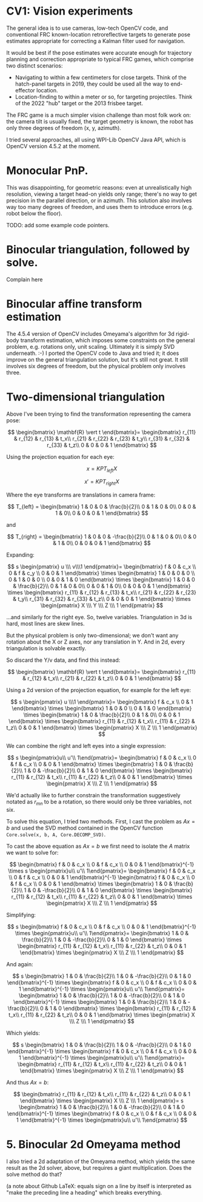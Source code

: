 # CV1: Vision experiments

The general idea is to use cameras, low-tech OpenCV code, and conventional FRC known-location
retroreflective targets to generate pose estimates appropriate for correcting a Kalman filter
used for navigation.

It would be best if the pose estimates were accurate enough for trajectory planning and
correction appropriate to typical FRC games, which comprise two distinct scenarios:

* Navigating to within a few centimeters for close targets.
  Think of the hatch-panel targets in 2019, they could be used all the way to end-effector location.
* Location-finding to within a meter or so, for targeting projectiles.
  Think of the 2022 "hub" target or the 2013 frisbee target.

The FRC game is a much simpler vision challenge than most folk work on: the camera tilt is usually
fixed, the target geometry is known, the robot has only three degrees of freedom (x, y, azimuth).

I tried several approaches, all using WPI-Lib OpenCV Java API, which is OpenCV version 4.5.2 at the
moment.

# Monocular PnP.

This was disappointing, for geometric reasons: even at unrealistically high resolution, viewing a
target head-on yields only range; there's no way to get precision in the parallel direction, or
in azimuth.  This solution also involves way too many degrees of freedom, and uses them to introduce
errors (e.g. robot below the floor).

TODO: add some example code pointers.

# Binocular triangulation, followed by solve.

Complain here

# Binocular affine transform estimation

The 4.5.4 version of OpenCV includes Omeyama's algorithm for 3d rigid-body transform estimation, which
imposes some constraints on the general problem, e.g. rotations only, unit scaling.  Ultimately it
is simply SVD underneath.  :-)  I ported the OpenCV code to Java and tried it; it does improve on the
general triangulation solution, but it's still not great.  It still involves six degrees of freedom,
but the physical problem only involves three.

# Two-dimensional triangulation

Above I've been trying to find the transformation representing the camera pose:

$$
\begin{bmatrix}
\mathbf{R} \vert t
\end{bmatrix}=
\begin{bmatrix}
r_{11} & r_{12} & r_{13} & t_x\\
r_{21} & r_{22} & r_{23} & t_y\\
r_{31} & r_{32} & r_{33} & t_z\\
0      & 0      & 0      & 1
\end{bmatrix}
$$

Using the projection equation for each eye:

$$
x = K P T_{left} X
$$

$$
x' = K P T_{right} X
$$

Where the eye transforms are translations in camera frame:

$$
T_{left} =
\begin{bmatrix}
1 & 0 & 0 & \frac{b}{2}\\
0 & 1 & 0 & 0\\
0 & 0 & 1 & 0\\
0 & 0 & 0  & 1
\end{bmatrix}
$$

and

$$
T_{right} =
\begin{bmatrix}
1 & 0 & 0 & -\frac{b}{2}\\
0 & 1 & 0 & 0\\
0 & 0 & 1 & 0\\
0 & 0 & 0  & 1
\end{bmatrix}
$$

Expanding:

$$
s
\begin{pmatrix}
u \\\ v\\\1
\end{pmatrix}=
\begin{bmatrix}
f & 0 & c_x \\
0 & f & c_y \\
0 & 0 & 1
\end{bmatrix}
\times
\begin{bmatrix}
1 & 0 & 0 & 0 \\
0 & 1 & 0 & 0 \\
0 & 0 & 1 & 0
\end{bmatrix}
\times
\begin{bmatrix}
1 & 0 & 0 & \frac{b}{2}\\
0 & 1 & 0 & 0\\
0 & 0 & 1 & 0\\
0 & 0 & 0 & 1
\end{bmatrix}
\times
\begin{bmatrix}
r_{11} & r_{12} & r_{13} & t_x\\
r_{21} & r_{22} & r_{23} & t_y\\
r_{31} & r_{32} & r_{33} & t_z\\
0    & 0    & 0    & 1
\end{bmatrix}
\times
\begin{pmatrix}
X \\\ Y \\\ Z \\\ 1
\end{pmatrix}
$$

...and similarly for the right eye.  So, twelve variables.  Triangulation in 3d is hard, most lines are skew lines.

But the physical problem is only two-dimensional; we don't want any rotation about the X or Z axes, nor any translation in Y.  And in 2d,
every triangulation is solvable exactly.

So discard the Y/v data, and find this instead:

$$
\begin{bmatrix}
\mathbf{R} \vert t
\end{bmatrix}=
\begin{bmatrix}
r_{11} & r_{12} & t_x\\
r_{21} & r_{22} & t_z\\
0      & 0      & 1
\end{bmatrix}
$$

Using a 2d version of the projection equation, for example for the left eye:

$$
s
\begin{pmatrix}
u \\\1
\end{pmatrix}=
\begin{bmatrix}
f & c_x \\
0 & 1
\end{bmatrix}
\times
\begin{bmatrix}
1 & 0 & 0 \\
0 & 1 & 0
\end{bmatrix}
\times
\begin{bmatrix}
1 & 0 & \frac{b}{2}\\
0 & 1 & 0\\
0 & 0 & 1
\end{bmatrix}
\times
\begin{bmatrix}
r_{11} & r_{12} & t_x\\
r_{11} & r_{22} & t_z\\
0      & 0      & 1
\end{bmatrix}
\times
\begin{pmatrix}
X \\\ Z \\\ 1
\end{pmatrix}
$$

We can combine the right and left eyes into a single expression:

$$
s
\begin{pmatrix}u\\
u'\\
1\end{pmatrix}=
\begin{bmatrix}
f & 0 & c_x \\
0 & f & c_x \\
0 & 0 & 1
\end{bmatrix}
\times
\begin{bmatrix}
1 & 0 & \frac{b}{2}\\
1 & 0 & -\frac{b}{2}\\
0 & 1 & 0
\end{bmatrix}
\times
\begin{bmatrix}
r_{11} & r_{12} & t_x\\
r_{11} & r_{22} & t_z\\
0      & 0      & 1
\end{bmatrix}
\times
\begin{pmatrix}
X \\\ Z \\\ 1
\end{pmatrix}
$$

We'd actually like to further constrain the transformation suggestively notated as $r_{mn}$ to be a rotation, so there would only be
three variables, not six.

To solve this equation, I tried two methods. First, I cast the problem as $Ax=b$ and used the SVD method contained in the OpenCV function
`Core.solve(x, b, A, Core.DECOMP_SVD)`.

To cast the above equation as $Ax=b$ we first need to isolate the $A$ matrix we want to solve for:

$$
\begin{bmatrix}
f & 0 & c_x \\
0 & f & c_x \\
0 & 0 & 1
\end{bmatrix}^{-1}
\times
s
\begin{pmatrix}u\\
u'\\
1\end{pmatrix}=
\begin{bmatrix}
f & 0 & c_x \\
0 & f & c_x \\
0 & 0 & 1
\end{bmatrix}^{-1}
\begin{bmatrix}
f & 0 & c_x \\
0 & f & c_x \\
0 & 0 & 1
\end{bmatrix}
\times
\begin{bmatrix}
1 & 0 & \frac{b}{2}\\
1 & 0 & -\frac{b}{2}\\
0 & 1 & 0
\end{bmatrix}
\times
\begin{bmatrix}
r_{11} & r_{12} & t_x\\
r_{11} & r_{22} & t_z\\
0      & 0      & 1
\end{bmatrix}
\times
\begin{pmatrix}
X \\\ Z \\\ 1
\end{pmatrix}
$$

Simplifying:

$$
s
\begin{bmatrix}
f & 0 & c_x \\
0 & f & c_x \\
0 & 0 & 1
\end{bmatrix}^{-1}
\times
\begin{pmatrix}u\\
u'\\
1\end{pmatrix}=
\begin{bmatrix}
1 & 0 & \frac{b}{2}\\
1 & 0 & -\frac{b}{2}\\
0 & 1 & 0
\end{bmatrix}
\times
\begin{bmatrix}
r_{11} & r_{12} & t_x\\
r_{11} & r_{22} & t_z\\
0      & 0      & 1
\end{bmatrix}
\times
\begin{pmatrix}
X \\\ Z \\\ 1
\end{pmatrix}
$$

And again:

$$
s
\begin{bmatrix}
1 & 0 & \frac{b}{2}\\
1 & 0 & -\frac{b}{2}\\
0 & 1 & 0
\end{bmatrix}^{-1}
\times
\begin{bmatrix}
f & 0 & c_x \\
0 & f & c_x \\
0 & 0 & 1
\end{bmatrix}^{-1}
\times
\begin{pmatrix}u\\
u'\\
1\end{pmatrix}=
\begin{bmatrix}
1 & 0 & \frac{b}{2}\\
1 & 0 & -\frac{b}{2}\\
0 & 1 & 0
\end{bmatrix}^{-1}
\times
\begin{bmatrix}
1 & 0 & \frac{b}{2}\\
1 & 0 & -\frac{b}{2}\\
0 & 1 & 0
\end{bmatrix}
\times
\begin{bmatrix}
r_{11} & r_{12} & t_x\\
r_{11} & r_{22} & t_z\\
0      & 0      & 1
\end{bmatrix}
\times
\begin{pmatrix}
X \\\ Z \\\ 1
\end{pmatrix}
$$

Which yields:

$$
s
\begin{bmatrix}
1 & 0 & \frac{b}{2}\\
1 & 0 & -\frac{b}{2}\\
0 & 1 & 0
\end{bmatrix}^{-1}
\times
\begin{bmatrix}
f & 0 & c_x \\
0 & f & c_x \\
0 & 0 & 1
\end{bmatrix}^{-1}
\times
\begin{pmatrix}u\\
u'\\
1\end{pmatrix}=
\begin{bmatrix}
r_{11} & r_{12} & t_x\\
r_{11} & r_{22} & t_z\\
0      & 0      & 1
\end{bmatrix}
\times
\begin{pmatrix}
X \\\ Z \\\ 1
\end{pmatrix}
$$

And thus $Ax=b$:

$$
\begin{bmatrix}
r_{11} & r_{12} & t_x\\
r_{11} & r_{22} & t_z\\
0      & 0      & 1
\end{bmatrix}
\times
\begin{pmatrix}
X \\\ Z \\\ 1
\end{pmatrix}=
s
\begin{bmatrix}
1 & 0 & \frac{b}{2}\\
1 & 0 & -\frac{b}{2}\\
0 & 1 & 0
\end{bmatrix}^{-1}
\times
\begin{bmatrix}
f & 0 & c_x \\
0 & f & c_x \\
0 & 0 & 1
\end{bmatrix}^{-1}
\times
\begin{pmatrix}u\\
u'\\
1\end{pmatrix}
$$







# 5. Binocular 2d Omeyama method

I also tried a 2d adaptation of the Omeyama method, which yields the same result as the 2d solver, above, 
but requires a giant multiplication.  Does the solve method do that?





(a note about Github LaTeX: equals sign on a line by itself is interpreted as "make the preceding line a heading" which breaks everything.
